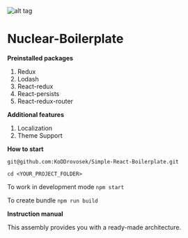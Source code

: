![alt tag](https://image.flaticon.com/icons/svg/2017/2017027.svg)

# Nuclear-Boilerplate


**Preinstalled packages**

1) Redux  
2) Lodash  
3) React-redux
4) React-persists
5) React-redux-router


**Additional features**
1) Localization
2) Theme Support

**How to start** 

`git@github.com:KoDDrovosek/Simple-React-Boilerplate.git`  

`cd <YOUR_PROJECT_FOLDER>`  

To work in development mode `npm start`   

To create bundle `npm run build`

**Instruction manual**

This assembly provides you with a ready-made architecture. 
